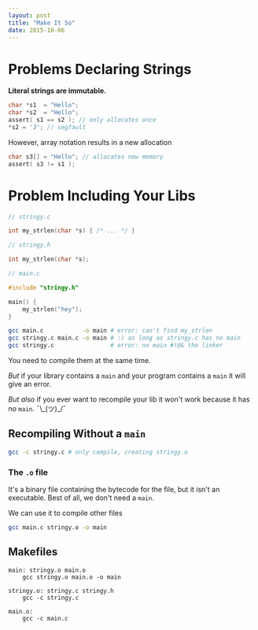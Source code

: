 ```yaml
---
layout: post
title: "Make It So"
date: 2015-10-06
---
```

# Problems Declaring Strings

**Literal strings are immutable.**

```c
char *s1  = "Hello";
char *s2  = "Hello";
assert( s1 == s2 ); // only allocates once
*s2 = 'J'; // segfault
```

However, array notation results in a new allocation

```c
char s3[] = "Hello"; // allocates new memory
assert( s3 != s1 );
```

# Problem Including Your Libs

```c
// stringy.c

int my_strlen(char *s) { /* ... */ }
```

```c
// stringy.h 

int my_strlen(char *s);
```

```c
// main.c

#include "stringy.h"

main() {
    my_strlen("hey");
}
```

```sh
gcc main.c           -o main # error: can't find my_strlen
gcc stringy.c main.c -o main # :) as long as stringy.c has no main
gcc stringy.c                # error: no main #!@& the linker
```

You need to compile them at the same time.

_But_ if your library contains a `main` and your program contains a `main` it will give an error.

_But also_ if you ever want to recompile your lib it won't work because it has no `main`. ¯\\\_(ツ)\_/¯

## Recompiling Without a `main`

```sh
gcc -c stringy.c # only compile, creating stringy.o
```

### The `.o` file

It's a binary file containing the bytecode for the file, but it isn't an executable. Best of all, we don't need a `main`.

We can use it to compile other files

```sh
gcc main.c stringy.o -o main
```

## Makefiles

```make
main: stringy.o main.o
    gcc stringy.o main.o -o main

stringy.o: stringy.c stringy.h
    gcc -c stringy.c

main.o:
    gcc -c main.c
```
